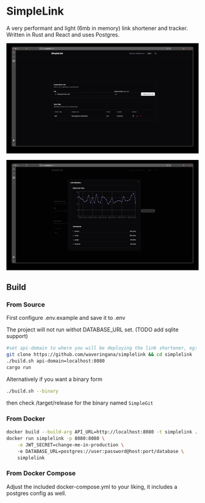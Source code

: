 # SimpleLink
A very performant and light (6mb in memory) link shortener and tracker. Written in Rust and React and uses Postgres.

![MainView](readme_img/mainview.jpg)

![StatsView](readme_img/statview.jpg)

## Build

### From Source
First configure .env.example and save it to .env

The project will not run withot DATABASE_URL set. (TODO add sqlite support)

```bash
#set api-domain to where you will be deploying the link shortener, eg: link.example.com, default is localhost:8080
git clone https://github.com/waveringana/simplelink && cd simplelink
./build.sh api-domain=localhost:8080
cargo run
```

Alternatively if you want a binary form
```bash
./build.sh --binary
```
then check /target/release for the binary named `SimpleGit`

### From Docker
```bash
docker build --build-arg API_URL=http://localhost:8080 -t simplelink .
docker run simplelink -p 8080:8080 \
    -e JWT_SECRET=change-me-in-production \ 
    -e DATABASE_URL=postgres://user:password@host:port/database \ 
    simplelink
```

### From Docker Compose
Adjust the included docker-compose.yml to your liking, it includes a postgres config as well.
